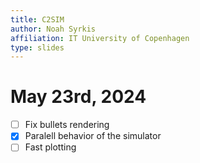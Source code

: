 ```yaml
---
title: C2SIM
author: Noah Syrkis
affiliation: IT University of Copenhagen
type: slides
---
```


# May 23rd, 2024

- [ ] Fix bullets rendering
- [x] Paralell behavior of the simulator
- [ ] Fast plotting